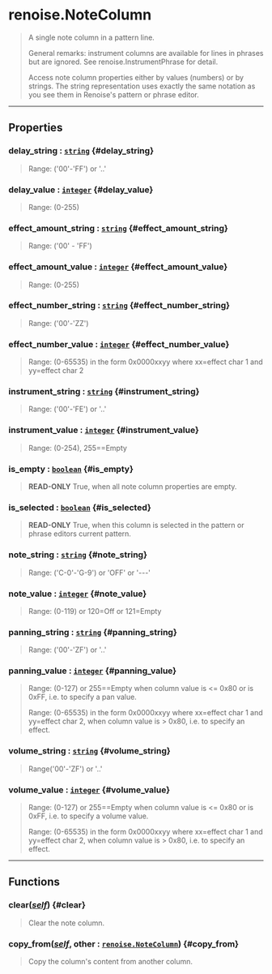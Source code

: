 # renoise.NoteColumn  
> A single note column in a pattern line.
> 
> General remarks: instrument columns are available for lines in phrases
> but are ignored. See renoise.InstrumentPhrase for detail.
> 
> Access note column properties either by values (numbers) or by strings.
> The string representation uses exactly the same notation as you see
> them in Renoise's pattern or phrase editor.  

<!-- toc -->
  

---  
## Properties
### delay_string : [`string`](../../API/builtins/string.md) {#delay_string}
> Range: (\'00'-\'FF\') or \'..\'

### delay_value : [`integer`](../../API/builtins/integer.md) {#delay_value}
> Range: (0-255)

### effect_amount_string : [`string`](../../API/builtins/string.md) {#effect_amount_string}
> Range: (\'00\' - \'FF\')

### effect_amount_value : [`integer`](../../API/builtins/integer.md) {#effect_amount_value}
> Range: (0-255)

### effect_number_string : [`string`](../../API/builtins/string.md) {#effect_number_string}
> Range: (\'00\'-\'ZZ\')

### effect_number_value : [`integer`](../../API/builtins/integer.md) {#effect_number_value}
> Range: (0-65535) in the form 0x0000xxyy where xx=effect char 1 and yy=effect char 2

### instrument_string : [`string`](../../API/builtins/string.md) {#instrument_string}
> Range: (\'00\'-\'FE\') or \'..\'

### instrument_value : [`integer`](../../API/builtins/integer.md) {#instrument_value}
> Range: (0-254), 255==Empty

### is_empty : [`boolean`](../../API/builtins/boolean.md) {#is_empty}
> **READ-ONLY** True, when all note column properties are empty.

### is_selected : [`boolean`](../../API/builtins/boolean.md) {#is_selected}
> **READ-ONLY** True, when this column is selected in the pattern or phrase
> editors current pattern.

### note_string : [`string`](../../API/builtins/string.md) {#note_string}
> Range: (\'C-0\'-\'G-9\') or \'OFF\' or \'---\'

### note_value : [`integer`](../../API/builtins/integer.md) {#note_value}
> Range: (0-119) or 120=Off or 121=Empty

### panning_string : [`string`](../../API/builtins/string.md) {#panning_string}
> Range: (\'00'-\'ZF\') or \'..\'

### panning_value : [`integer`](../../API/builtins/integer.md) {#panning_value}
> Range: (0-127) or 255==Empty when column value is <= 0x80 or is 0xFF,
> i.e. to specify a pan value.
> 
> Range: (0-65535) in the form 0x0000xxyy where xx=effect char 1 and yy=effect char 2,
> when column value is > 0x80, i.e. to specify an effect.

### volume_string : [`string`](../../API/builtins/string.md) {#volume_string}
> Range(\'00\'-\'ZF\') or \'..\'

### volume_value : [`integer`](../../API/builtins/integer.md) {#volume_value}
> Range: (0-127) or 255==Empty when column value is <= 0x80 or is 0xFF,
> i.e. to specify a volume value.
> 
> Range: (0-65535) in the form 0x0000xxyy where xx=effect char 1 and yy=effect char 2,
> when column value is > 0x80, i.e. to specify an effect.

  

---  
## Functions
### clear([*self*](../../API/builtins/self.md)) {#clear}
> Clear the note column.
### copy_from([*self*](../../API/builtins/self.md), other : [`renoise.NoteColumn`](../../API/renoise/renoise.NoteColumn.md)) {#copy_from}
> Copy the column's content from another column.  

